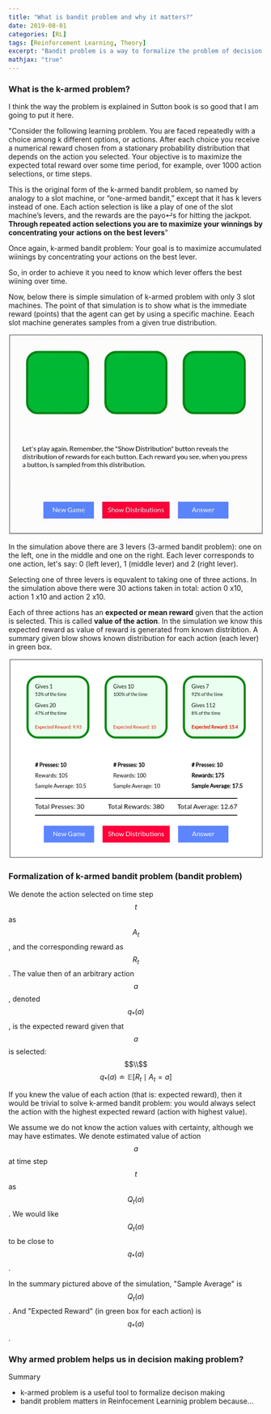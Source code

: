 ```yaml
---
title: "What is bandit problem and why it matters?"
date: 2019-08-01
categories: [RL]
tags: [Reinforcement Learning, Theory]
excerpt: "Bandit problem is a way to formalize the problem of decision making under uncertainity"
mathjax: "true"
---
```


### What is the k-armed problem?
I think the way the problem is explained in Sutton book is so good that I am going to put it here. 

"Consider the following learning problem. You are faced repeatedly with a choice among k different options, or actions. After each choice you receive a numerical reward chosen from a stationary probability distribution that depends on the action you selected. Your objective is to maximize the expected total reward over some time period, for example, over 1000 action selections, or time steps.

This is the original form of the k-armed bandit problem, so named by analogy to a slot
machine, or “one-armed bandit,” except that it has k levers instead of one. Each action
selection is like a play of one of the slot machine’s levers, and the rewards are the payo↵s
for hitting the jackpot. **Through repeated action selections you are to maximize your
winnings by concentrating your actions on the best levers**"

Once again, k-armed bandit problem:
Your goal is to maximize accumulated wiinings by concentrating your actions on the best lever.

So, in order to achieve it you need to know which lever offers the best wiining over time.

Now, below there is simple simulation of k-armed problem with only 3 slot machines. The point of that simulation is to show what is the immediate reward (points) that the agent can get by using a specific machine. Eeach slot machine generates samples from a given true distribution. 

![image](/images/k-armed-show.gif)

In the simulation above there are 3 levers (3-armed bandit problem): one on the left, one in the middle and one on the right. Each lever corresponds to one action, let's say: 0 (left lever), 1 (middle lever) and 2 (right lever).

Selecting one of three levers is equvalent to taking one of three actions. In the simulation above there were 30 actions taken in total: action 0 x10, action 1 x10 and action 2 x10.

Each of three actions has an **expected or mean reward** given that the action is selected. This is called **value of the action**. In the simulation we know this expected reward as value of reward is generated from known distribtion. A summary given blow shows known distribution for each action (each lever) in green box.

![image](/images/k-armed-show-summary.png)

### Formalization of k-armed bandit problem (bandit problem)

We denote the action selected on time step $$t$$ as $$A_t$$, and the corresponding reward as $$R_t$$. The value then of an arbitrary action $$a$$, denoted $$q_*(a)$$, is the expected reward given that $$a$$ is selected:
$$\\$$
$$ q_*(a) \doteq \mathbb{E}[R_t \mid A_t = a ] $$

If you knew the value of each action (that is: expected reward), then it would be trivial to solve k-armed bandit problem: you would always select the action with the highest expected reward (action with highest value).

We assume we do not know the action values with certainty, although we may have estimates. We denote estimated value of action $$a$$ at time step $$t$$ as $$Q_t(a)$$. We would like $$Q_t(a)$$ to be close to $$q_*(a)$$.

In the summary pictured above of the simulation, "Sample Average" is $$Q_t(a)$$. And "Expected Reward" (in green box for each action) is $$q_*(a)$$.


### Why armed problem helps us in decision making problem?

Summary
 * k-armed problem is a useful tool to formalize decison making 
 * bandit problem matters in Reinfocement Learninig problem because...

